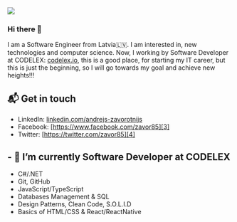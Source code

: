 <img src="https://i.ibb.co/MpfmCjf/Screenshot-at-Sep-08-15-01-15.png">

### Hi there 👋

I am a Software Engineer from Latvia🇱🇻.  I am interested in, new technologies and computer science. 
Now, I working by Software Developer at CODELEX: [codelex.io][1], this is a good place, for starting 
my IT career, but this is just the beginning, so I will go towards my goal and achieve new heights!!!

## 📬 Get in touch

- LinkedIn: [linkedin.com/andrejs-zavorotnijs][2]
- Facebook: [https://www.facebook.com/zavor85][3]
- Twitter: [https://twitter.com/zavor85][4]

## - 🔭 I’m currently Software Developer at CODELEX
- C#/.NET
- Git, GitHub
- JavaScript/TypeScript
- Databases Management & SQL
- Design Patterns, Clean Code, S.O.L.I.D
- Basics of HTML/CSS & React/ReactNative


[1]: https://www.codelex.io/
[2]: https://www.linkedin.com/in/andrejs-zavorotnijs-7202742a/
[3]: https://www.facebook.com/zavor85
[4]: https://twitter.com/zavor85

